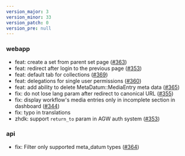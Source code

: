 ```yaml
---
version_major: 3
version_minor: 33
version_patch: 0
version_pre: null
---
```


### webapp

- feat: create a set from parent set page ([#363](https://github.com/Madek/Madek/pull/363))
- feat: redirect after login to the previous page ([#353](https://github.com/Madek/Madek/pull/353))
- feat: default tab for collections ([#369](https://github.com/Madek/Madek/pull/369))
- feat: delegations for single user permissions ([#360](https://github.com/Madek/Madek/pull/360))
- feat: add ability to delete MetaDatum::MediaEntry meta data ([#365](https://github.com/Madek/Madek/issues/365))
- fix: do not lose lang param after redirect to canonical URL ([#355](https://github.com/Madek/Madek/pull/355))
- fix: display workflow's media entries only in incomplete section in dashboard ([#344](https://github.com/Madek/Madek/pull/344))
- fix: typo in translations
- zhdk: support `return_to` param in AGW auth system ([#353](https://github.com/Madek/Madek/pull/353))

### api

- fix: Filter only supported meta_datum types ([#364](https://github.com/Madek/Madek/issues/364))
